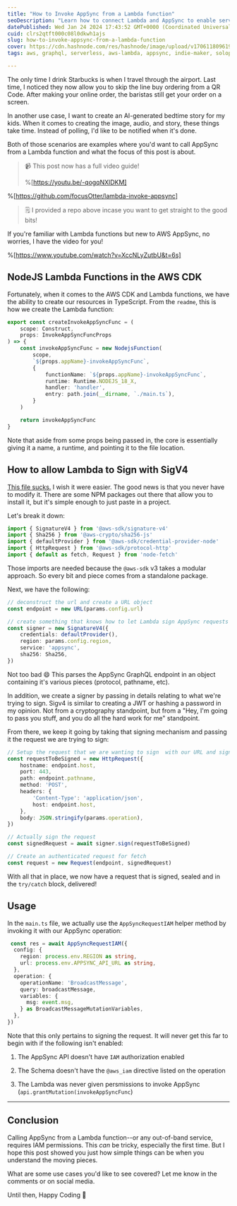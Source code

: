 ```yaml
---
title: "How to Invoke AppSync from a Lambda function"
seoDescription: "Learn how to connect Lambda and AppSync to enable serverless GraphQL integrations using AWS best practices for IAM authorization and signing."
datePublished: Wed Jan 24 2024 17:43:52 GMT+0000 (Coordinated Universal Time)
cuid: clrs2qtft000c08l0dkwh1ajs
slug: how-to-invoke-appsync-from-a-lambda-function
cover: https://cdn.hashnode.com/res/hashnode/image/upload/v1706118096196/4c1b4d9b-2402-4a25-91d9-8420b5f064b9.png
tags: aws, graphql, serverless, aws-lambda, appsync, indie-maker, solopreneur, focusotter

---
```


The only time I drink Starbucks is when I travel through the airport. Last time, I noticed they now allow you to skip the line buy ordering from a QR Code. After making your online order, the baristas still get your order on a screen.

In another use case, I want to create an AI-generated bedtime story for my kids. When it comes to creating the image, audio, and story, these things take time. Instead of polling, I'd like to be notified when it's done.

Both of those scenarios are examples where you'd want to call AppSync from a Lambda function and what the focus of this post is about.

> 📹 This post now has a full video guide!
> 
> %[https://youtu.be/-qogqNXlDKM] 

%[https://github.com/focusOtter/lambda-invoke-appsync] 

> 🗒️ I provided a repo above incase you want to get straight to the good bits!

If you're familiar with Lambda functions but new to AWS AppSync, no worries, I have the video for you!

%[https://www.youtube.com/watch?v=XccNLyZutbU&t=6s] 

## NodeJS Lambda Functions in the AWS CDK

Fortunately, when it comes to the AWS CDK and Lambda functions, we have the ability to create our resources in TypeScript. From the `readme`, this is how we create the Lambda function:

```typescript
export const createInvokeAppSyncFunc = (
	scope: Construct,
	props: InvokeAppSyncFuncProps
) => {
	const invokeAppSyncFunc = new NodejsFunction(
		scope,
		`${props.appName}-invokeAppSyncFunc`,
		{
			functionName: `${props.appName}-invokeAppSyncFunc`,
			runtime: Runtime.NODEJS_18_X,
			handler: 'handler',
			entry: path.join(__dirname, `./main.ts`),
		}
	)

	return invokeAppSyncFunc
}
```

Note that aside from some props being passed in, the core is essentially giving it a name, a runtime, and pointing it to the file location.

## How to allow Lambda to Sign with SigV4

[This file sucks.](https://github.com/focusOtter/lambda-invoke-appsync/blob/main/lib/functions/invokeAppSyncFunc/appsyncAuthUtil.ts) I wish it were easier. The good news is that you never have to modify it. There are some NPM packages out there that allow you to install it, but it's simple enough to just paste in a project.

Let's break it down:

```typescript
import { SignatureV4 } from '@aws-sdk/signature-v4'
import { Sha256 } from '@aws-crypto/sha256-js'
import { defaultProvider } from '@aws-sdk/credential-provider-node'
import { HttpRequest } from '@aws-sdk/protocol-http'
import { default as fetch, Request } from 'node-fetch'
```

Those imports are needed because the `@aws-sdk` v3 takes a modular approach. So every bit and piece comes from a standalone package.

Next, we have the following:

```typescript
// deconstruct the url and create a URL object
const endpoint = new URL(params.config.url)

// create something that knows how to let Lambda sign AppSync requests
const signer = new SignatureV4({
	credentials: defaultProvider(),
	region: params.config.region,
	service: 'appsync',
	sha256: Sha256,
})
```

Not too bad 😄 This parses the AppSync GraphQL endpoint in an object containing it's various pieces (protocol, pathname, etc).

In addition, we create a signer by passing in details relating to what we're trying to sign. Sigv4 is similar to creating a JWT or hashing a password in my opinion. Not from a cryptography standpoint, but from a "Hey, I'm going to pass you stuff, and you do all the hard work for me" standpoint.

From there, we keep it going by taking that signing mechanism and passing it the request we are trying to sign:

```typescript
// Setup the request that we are wanting to sign  with our URL and signer
const requestToBeSigned = new HttpRequest({
	hostname: endpoint.host,
	port: 443,
	path: endpoint.pathname,
	method: 'POST',
	headers: {
		'Content-Type': 'application/json',
		host: endpoint.host,
	},
	body: JSON.stringify(params.operation),
})

// Actually sign the request
const signedRequest = await signer.sign(requestToBeSigned)

// Create an authenticated request for fetch
const request = new Request(endpoint, signedRequest)
```

With all that in place, we now have a request that is signed, sealed and in the `try/catch` block, delivered!

## Usage

In the `main.ts` file, we actually use the `AppSyncRequestIAM` helper method by invoking it with our AppSync operation:

```typescript
 const res = await AppSyncRequestIAM({
  config: {
    region: process.env.REGION as string,
    url: process.env.APPSYNC_API_URL as string,
  },
  operation: {
    operationName: 'BroadcastMessage',
    query: broadcastMessage,
    variables: {
      msg: event.msg,
    } as BroadcastMessageMutationVariables,
  },
})
```

Note that this only pertains to signing the request. It will never get this far to begin with if the following isn't enabled:

1. The AppSync API doesn't have `IAM` authorization enabled
    
2. The Schema doesn't have the `@aws_iam` directive listed on the operation
    
3. The Lambda was never given persmissions to invoke AppSync (`api.grantMutation(invokeAppSyncFunc`)
    

---

## Conclusion

Calling AppSync from a Lambda function--or any out-of-band service, requires IAM permissions. This *can* be tricky, especially the first time. But I hope this post showed you just how simple things can be when you understand the moving pieces.

What are some use cases you'd like to see covered? Let me know in the comments or on social media.

Until then, Happy Coding 🦦